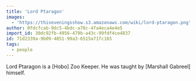 ```yaml
---
title: 'Lord Ptaragon'
images:
  - 'https://thiseveningsshow.s3.amazonaws.com/wiki/lord-ptaragon.png'
author: 0fdcfcab-9dc5-4bdc-a78c-4fa4eca4e4e5
import_id: 30dc92fb-4956-479b-a43c-99fdf4ce4837
id: 71d2339a-9b09-4851-99a3-6515a71fc165
tags:
  - people
---
```

Lord Ptaragon is a [Hobo] Zoo Keeper. He was taught by [Marshall Gabreel] himself.
